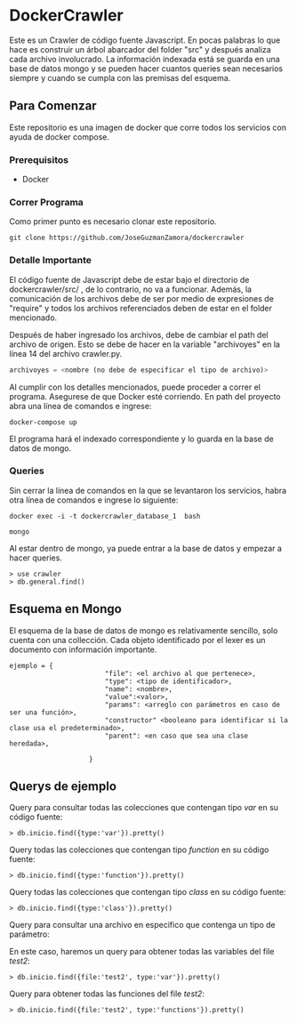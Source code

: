 # DockerCrawler

Este es un Crawler de código fuente Javascript. En pocas palabras lo que hace es construir un árbol abarcador del folder "src" y después analiza cada archivo involucrado. La información indexada está se guarda en una base de datos mongo y se pueden hacer cuantos queries sean necesarios siempre y cuando se cumpla con las premisas del esquema. 

## Para Comenzar
Este repositorio es una imagen de docker que corre todos los servicios con ayuda de docker compose. 

### Prerequisitos
* Docker

### Correr Programa
Como primer punto es necesario clonar este repositorio.
```
git clone https://github.com/JoseGuzmanZamora/dockercrawler
```

### Detalle Importante
El código fuente de Javascript debe de estar bajo el directorio de dockercrawler/src/ , de lo contrario, no va a funcionar. Además, la comunicación de los archivos debe de ser por medio de expresiones de "require" y todos los archivos referenciados deben de estar en el folder mencionado. 

Después de haber ingresado los archivos, debe de cambiar el path del archivo de origen. Esto se debe de hacer en la variable "archivoyes" en la línea 14 del archivo crawler.py.
```python
archivoyes = <nombre (no debe de especificar el tipo de archivo)>
```

Al cumplir con los detalles mencionados, puede proceder a correr el programa. 
Asegurese de que Docker esté corriendo. En path del proyecto abra una línea de comandos e ingrese:
```
docker-compose up
```

El programa hará el indexado correspondiente y lo guarda en la base de datos de mongo. 

### Queries 
Sin cerrar la línea de comandos en la que se levantaron los servicios, habra otra línea de comandos e ingrese lo siguiente:
```
docker exec -i -t dockercrawler_database_1  bash

mongo
```
Al estar dentro de mongo, ya puede entrar a la base de datos y empezar a hacer queries. 
```
> use crawler 
> db.general.find()
```

## Esquema en Mongo 
El esquema de la base de datos de mongo es relativamente sencillo, solo cuenta con una collección. Cada objeto identificado por el lexer es un documento con información importante. 
```
ejemplo = {
                        "file": <el archivo al que pertenece>,
                        "type": <tipo de identificador>,
                        "name": <nombre>,
                        "value":<valor>,
                        "params": <arreglo con parámetros en caso de ser una función>,
                        "constructor" <booleano para identificar si la clase usa el predeterminado>,
                        "parent": <en caso que sea una clase heredada>,
                        
                    }
```

## Querys de ejemplo

Query para consultar todas las colecciones que contengan tipo *var* en su código fuente:
```CMD
> db.inicio.find({type:'var'}).pretty()
```

Query todas las colecciones que contengan tipo *function* en su código fuente:
```CMD
> db.inicio.find({type:'function'}).pretty()
```

Query todas las colecciones que contengan tipo *class* en su código fuente:
```CMD
> db.inicio.find({type:'class'}).pretty()
```

Query para consultar una archivo en especifico que contenga un tipo de parámetro:

En este caso, haremos un query para obtener todas las variables del file *test2*:
```CMD
> db.inicio.find({file:'test2', type:'var'}).pretty()
```
Query para obtener todas las funciones del file *test2*:
```CMD
> db.inicio.find({file:'test2', type:'functions'}).pretty()


